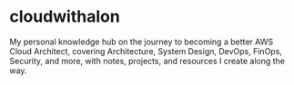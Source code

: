 # cloudwithalon
My personal knowledge hub on the journey to becoming a better AWS Cloud Architect, covering Architecture, System Design, DevOps, FinOps, Security, and more, with notes, projects, and resources I create along the way.
